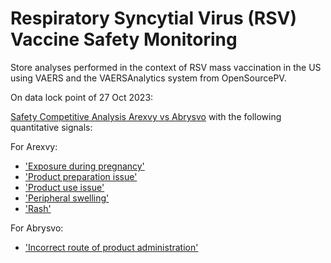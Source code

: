 # Respiratory Syncytial Virus (RSV) Vaccine Safety Monitoring

Store analyses performed in the context of RSV mass vaccination in the US using VAERS and the VAERSAnalytics system from OpenSourcePV. 

On data lock point of 27 Oct 2023:  

[Safety Competitive Analysis Arexvy vs Abrysvo](https://ospv.github.io/RSV/2023_10_27%20-%20Safety%20Competitive%20Analysis%20-%20Arexvy%20vs%20Abrysvo.html) with the following quantitative signals:

For Arexvy:
  * ['Exposure during pregnancy'](https://ospv.github.io/RSV/2023_10_27_SignalEval_Pregnancy_exposure.html)
  * ['Product preparation issue'](https://ospv.github.io/RSV/2023_10_27%20-%20Product%20preparation%20issue%20post%20Arexvy.html)
  * ['Product use issue'](https://ospv.github.io/RSV/2023_10_27%20-%20Product%20use%20issue%20post%20Arexvy.html)
  * ['Peripheral swelling'](https://ospv.github.io/RSV/2023_10_27%20-%20Peripheral%20swelling%20post%20Arexvy.html)
  * ['Rash'](https://ospv.github.io/RSV/2023_10_27%20-%20Rash%20post%20Arexvy.html)
 
For Abrysvo:
  * ['Incorrect route of product administration'](https://ospv.github.io/RSV/2023_10_27%20-%20Incorrect%20route%20of%20product%20administration%20post%20Abrysvo.html)
    
